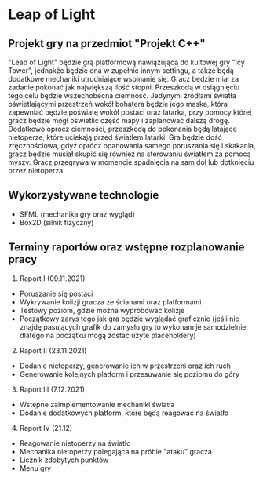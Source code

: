 # Leap of Light
## Projekt gry na przedmiot "Projekt C++"
"Leap of Light" będzie grą platformową nawiązującą do kultowej gry "Icy Tower", jednakże będzie ona w zupełnie innym settingu, a także będą dodatkowe mechaniki utrudniające wspinanie się. Gracz będzie miał za zadanie pokonać jak największą ilość stopni. Przeszkodą w osiągnięciu tego celu będzie wszechobecna ciemność. Jedynymi źródłami światła oświetlającymi przestrzeń wokół bohatera będzie jego maska, która zapewniać będzie poświatę wokół postaci oraz latarka, przy pomocy której gracz będzie mógł oświetlić część mapy i zaplanować dalszą drogę. Dodatkowo oprócz ciemności, przeszkodą do pokonania będą latające nietoperze, które uciekają przed światłem latarki. Gra będzie dość zręcznościowa, gdyż oprócz opanowania samego poruszania się i skakania, gracz będzie musiał skupić się również na sterowaniu światłem za pomocą myszy. Gracz przegrywa w momencie spadnięcia na sam dół lub dotknięciu przez nietoperza.

## Wykorzystywane technologie
* SFML (mechanika gry oraz wygląd)
* Box2D (silnik fizyczny)

## Terminy raportów oraz wstępne rozplanowanie pracy
1. Raport I (09.11.2021)
  * Poruszanie się postaci
  * Wykrywanie kolizji gracza ze ścianami oraz platformami
  * Testowy poziom, gdzie można wypróbować kolizje
  * Początkowy zarys tego jak gra będzie wyglądać graficznie (jeśli nie znajdę pasujących grafik do zamysłu gry to wykonam je samodzielnie, dlatego na początku mogą zostać użyte placeholdery)
2. Raport II (23.11.2021)
  * Dodanie nietoperzy, generowanie ich w przestrzeni oraz ich ruch
  * Generowanie kolejnych platform i przesuwanie się poziomu do góry
3. Raport III (7.12.2021)
  * Wstępne zaimplementowanie mechaniki światła 
  * Dodanie dodatkowych platform, które będą reagować na światło
4. Raport IV (21.12)
  * Reagowanie nietoperzy na światło
  * Mechanika nietoperzy polegająca na próbie "ataku" gracza
  * Licznik zdobytych punktów 
  * Menu gry
